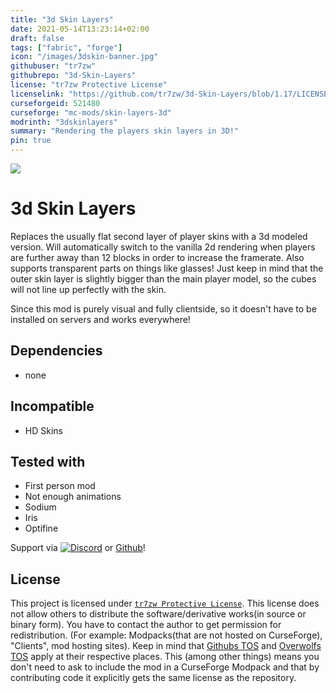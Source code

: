 ```yaml
---
title: "3d Skin Layers"
date: 2021-05-14T13:23:14+02:00
draft: false
tags: ["fabric", "forge"]
icon: "/images/3dskin-banner.jpg"
githubuser: "tr7zw"
githubrepo: "3d-Skin-Layers"
license: "tr7zw Protective License"
licenselink: "https://github.com/tr7zw/3d-Skin-Layers/blob/1.17/LICENSE"
curseforgeid: 521480
curseforge: "mc-mods/skin-layers-3d"
modrinth: "3dskinlayers"
summary: "Rendering the players skin layers in 3D!"
pin: true
---
```


![](https://tr7zw.dev/curse/3dskin-banner.jpg)

# 3d Skin Layers

Replaces the usually flat second layer of player skins with a 3d modeled version. Will automatically switch to the vanilla 2d rendering when players are further away than 12 blocks in order to increase the framerate. Also supports transparent parts on things like glasses! Just keep in mind that the outer skin layer is slightly bigger than the main player model, so the cubes will not line up perfectly with the skin.

Since this mod is purely visual and fully clientside, so it doesn't have to be installed on servers and works everywhere!

## Dependencies

- none

## Incompatible

- HD Skins

## Tested with

- First person mod
- Not enough animations
- Sodium
- Iris
- Optifine

Support via [![Discord](https://tr7zw.dev/curse/Discord.png)](https://discord.gg/2wKH8yeThf) or [Github](https://github.com/tr7zw/3d-skin-layers)!

## License

This project is licensed under [``tr7zw Protective License``](LICENSE).
This license does not allow others to distribute the software/derivative works(in source or binary form).
You have to contact the author to get permission for redistribution. (For example: Modpacks(that are not hosted on CurseForge), "Clients", mod hosting sites).
Keep in mind that [Githubs TOS](https://docs.github.com/en/github/site-policy/github-terms-of-service#d-user-generated-content) and [Overwolfs TOS](https://www.overwolf.com/legal/terms/) apply at their respective places. This (among other things) means you don't need to ask to include the mod in a CurseForge Modpack and that by contributing code it explicitly gets the same license as the repository.
